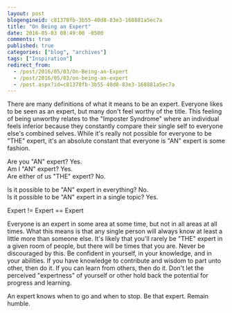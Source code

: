 ```yaml
---
layout: post
blogengineid: c81378fb-3b55-40d8-83e3-168881a5ec7a
title: "On Being an Expert"
date: 2016-05-03 08:49:00 -0500
comments: true
published: true
categories: ["blog", "archives"]
tags: ["Inspiration"]
redirect_from: 
  - /post/2016/05/03/On-Being-an-Expert
  - /post/2016/05/03/on-being-an-expert
  - /post.aspx?id=c81378fb-3b55-40d8-83e3-168881a5ec7a
---
```

<!-- more -->
<p>There are many definitions of what it means to be an expert. Everyone likes to be seen as an expert, but many don't feel worthy of the title. This feeling of being unworthy relates to the "Imposter Syndrome" where an individual feels inferior because they constantly compare their single self to everyone else's combined selves. While it's really not possible for everyone to be "THE" expert, it's an absolute constant that everyone is "AN" expert is some fashion.</p>
<p>Are you "AN" expert? Yes.<br />Am I "AN" expert? Yes.<br />Are either of us "THE" expert? No.</p>
<p>Is it possible to be "AN" expert in everything? No.<br />Is it possible to be "AN" expert in a single topic? Yes.</p>
<p>Expert != Expert == Expert</p>
<p>Everyone is an expert in some area at some time, but not in all areas at all times. What this means is that any single person will always know at least a little more than someone else. It's likely that you'll rarely be "THE" expert in a given room of people, but there will be times that you are. Never be discouraged by this. Be confident in yourself, in your knowledge, and in your abilities. If you have knowledge to contribute and wisdom to part unto other, then do it. If you can learn from others, then do it. Don't let the perceived "expertness" of yourself or other hold back the potential for progress and learning.</p>
<p>An expert knows when to go and when to stop. Be that expert. Remain humble.</p>
